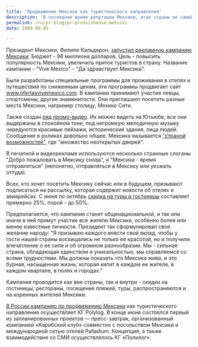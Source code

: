 ```yaml
---
title: 'Продвижение Мексики как туристического направления'
description: 'В последнее время репутации Мексики, итак страны не самой безопасной для туризма и проживания, был нанесен значительный урон. Виной этому - пресловутый вирус "свиного гриппа" (по мнению ряда экспертов- просто очередной штамм гриппа, какие регулярно появляются на свет, возведенный в ранг "пандемии" в целях PR)'
permalink: /ru/pr-blog/pr-prodvizhenie-meksiki
date: 2009-08-05

---
```


Президент Мексики, Фелипе Кальдерон, <a href="http://boomersabroad.com/news/1-latest/534-vive-mexico-.html">запустил рекламную кампанию Мексики</a>. Бюджет - 98 миллиона долларов. Цель - повысить популярность Мексики, увеличить приток туристов в страну. Название кампании - "Vive Mexico" - "Да здравствует Мексика".

Были разработаны специальные программы для проживания в отелях и путешествий по сниженным ценам, эти программы продвигает  сайт <a href="http://www.ofertasvivemexico.com">www.ofertasvivemexico.com</a>. В кампании принимают участие певцы, спортсмены, другие знаменитости. Они приглашают посетить разные места Мексики, например столицу, Мехико Сити.

Также создан <a href="http://www.youtube.com/watch?v=oBmoS8zMeWs"> ряд промо-видео</a>. Их можно видеть на Ютьюбе, все они выдержаны в спокойном тоне, под негромкую мелодичную музыку чередуются красивые пейзажи, исторические здания, лица людей. Сообщение в роликах довольно общее. Мексика называется <a href="http://www.youtube.com/watch?v=dXXmIOqbK8w&amp;feature=player_embedded"> "страной возможностей"</a>, где "множество неоткрытых дверей".

В печатной и видеорекламе используются несколько странные слоганы "Добро пожаловать в Мексику снова", и "Мексика - время отправляться" (непонятно, отправляться в Мексику или уезжать оттуда).

Всех, кто хочет посетить Мексику сейчас или в будущем, призывают подписаться на рассылку, которая содержит новости об отелях и авиарейсах. С июня по октябрь <a href="http://www.sdnn.com/sandiego/2009-07-05/travel-tours/mexico-the-real-deal-irresistible-bargains-abound#ixzz0NKHblHaz">скидка на туры и гостиницы</a> составляет примерно 25%, порой - до 50%.

Предполагается, что кампания станет общенациональной, и так или иначе в ней примут участие все жители Мексики, особенно  более или менее известные личности. Президент так сформулировал свое желание народу: "Я призываю каждого внести свой вклад, чтобы у гости нашей страны восхищались не только ее красотой, но и получили впечатление о ее силе и об огромном разнообразии. Мы - сильная страна, обладающая единством и уникальностью, мы справляемся со всеми трудностями. Мы должны показать что Мексика жива, и это бурная, насыщенная жизнь, которая кипит в каждом ее жителе, в каждом квартале, в полях и городах."

Кампания проводится как вне страны, так и внутри - скидки на гостиницы, рестораны, посещение пляжей, туры, распространяются и на коренных жителей Мексики.

<a href="/ru/news/2009/07-09">В России кампанию по продвижению Мексики</a> как туристического направления осуществляет КГ Polylog. В конце июня состоялся первый из запланированных проектов — пресс-завтрак, организованный компанией «Карибский клуб» совместно с посольством Мексики и международной сетью отелей Palladium. Концепция, а также взаимодействие со СМИ осуществлялось КГ&nbsp;«Полилог».

